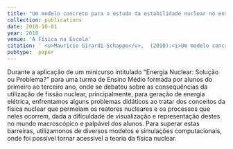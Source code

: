 ```yaml
---
title: "Um modelo concreto para o estudo da estabilidade nuclear no ensino médio"
collection: publications
date: 2010-10-01
year: 2010
venue: 'A Física na Escola'
citation: ' <u>Mauricio Girardi-Schappo</u>,  (2010):<i>Um modelo concreto para o estudo da estabilidade nuclear no ensino médio.</i> <b>A Física na Escola 11</b>: 22--26.'
pubtype:  paper
---
```

Durante a aplicação de um minicurso intitulado "Energia Nuclear: Solução ou Problema?" para uma turma de Ensino Médio formada por alunos do primeiro ao terceiro ano, onde se debateu sobre as consequências da utilização de fissão nuclear, principalmente, para geração de energia elétrica, enfrentamos alguns problemas didáticos ao tratar dos conceitos da física nuclear que permeiam os reatores nucleares e os processos que neles ocorrem, dada a dificuldade de visualização e representação destes no mundo macroscópico e palpável dos alunos. Para superar estas barreiras, utilizamonos de diversos modelos e simulações computacionais, onde foi possível tornar acessível a teoria da física nuclear.